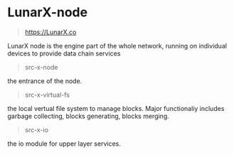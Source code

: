 # LunarX-node

>https://LunarX.co

LunarX node is the engine part of the whole network, running on individual devices to provide data chain services

>src-x-node

the entrance of the node.

>src-x-virtual-fs

the local vertual file system to manage blocks. Major functionaliy includes garbage collecting, blocks generating, blocks merging.

>src-x-io

the io module for upper layer services.
 